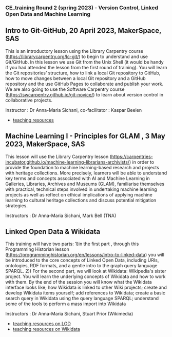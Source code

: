 
### CE_training Round 2 (spring 2023) - Version Control, Linked Open Data and Machine Learning

## Intro to Git-GitHub, 20 April 2023, MakerSpace, SAS
This is an introductory lesson using the Library Carpentry course (https://librarycarpentry.org/lc-git/) to begin to understand and use Git/GitHub. In this lesson we use Git from the Unix Shell (it would be handy if you had attended the lesson from the first round of training). You will learn the Git repositories’ structure, how to link a local Git repository to GitHub, how to move changes between a local Git repository and a GitHub repository and the use GitHub Pages to collaborate and publish your work. We are also going to use the Software Carpentry course (https://swcarpentry.github.io/git-novice/) to learn about version control in collaborative projects.

Instructor : Dr Anna-Maria Sichani, co-facilitator : Kaspar Beelen

- <a href="https://github.com/congruence-engine/training/blob/main/resources/Intro%20to%20Git-GitHub.pdf">teaching resources</a>


## Machine Learning I - Principles for GLAM , 3 May 2023, MakerSpace, SAS
This lesson will use the Library Carpentry lesson (https://carpentries-incubator.github.io/machine-learning-librarians-archivists/) in order to provide the foundation to machine learning-based research and projects with heritage collections. More precisely, learners will be able to understand key terms and concepts associated with AI and Machine Learning in Galleries, Libraries, Archives and Museums (GLAM), familiarise themselves with practical, technical steps involved in undertaking machine learning projects as well as reflect on ethical implications of applying machine learning to cultural heritage collections and discuss potential mitigation strategies.

Instructors : Dr Anna-Maria Sichani, Mark Bell (TNA)



## Linked Open Data & Wikidata
This training will have two parts: 1)in the first part , through this Programming Historian lesson (https://programminghistorian.org/en/lessons/intro-to-linked-data) you will be introduced to the core concepts of Linked Open Data, including URIs, ontologies, RDF formats, and a gentle intro to the graph query language SPARQL. 2)) For the second part, we will look at Wikidata: Wikipedia's sister project.  You will learn the underlying concepts of Wikidata and how to work with them.
By the end of the session you will know what the Wikidata interface looks like; how Wikidata is linked to other Wiki projects; create and develop Wikidata items yourself; add references to Wikidata; create a basic search query in Wikidata using the query language SPARQL; understand some of the tools to perform a mass import into Wikidata


Instructors : Dr Anna-Maria Sichani, Stuart Prior (Wikimedia)

- <a href="https://github.com/congruence-engine/training/blob/main/resources/introLOD.pdf">teaching resources on LOD </a>
- <a href="https://github.com/congruence-engine/training/blob/main/resources/Wikidatatraining.pdf">teaching resources on Wikidata</a>


